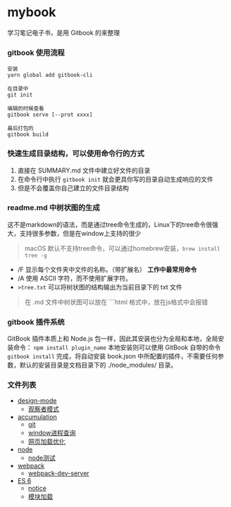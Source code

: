 # mybook
学习笔记电子书，是用 Gitbook 的来整理

### gitbook 使用流程
```shell
安装  
yarn global add gitbook-cli

在目录中
git init

编辑的时候查看 
gitbook serve [--prot xxxx]

最后打包的
gitbook build
```

### 快速生成目录结构，可以使用命令行的方式
1. 直接在 SUMMARY.md 文件中建立好文件的目录
2. 在命令行中执行 `gitbook init` 就会更具你写的目录自动生成响应的文件
3. 但是不会覆盖你自己建立的文件目录结构


### readme.md 中树状图的生成
这不是markdown的语法，而是通过tree命令生成的，Linux下的tree命令很强大，支持很多参数，但是在window上支持的很少
> macOS 默认不支持tree命令，可以通过homebrew安装，`brew install tree -g`

- /F 显示每个文件夹中文件的名称。（带扩展名） **工作中最常用命令**
- /A 使用 ASCII 字符，而不使用扩展字符。
- `>tree.txt` 可以将树状图的结构输出为当前目录下的 txt 文件

> 在 .md 文件中树状图可以放在 ```html 格式中，放在js格式中会报错


### gitbook 插件系统
GitBook 插件本质上和 Node.js 包一样，因此其安装也分为全局和本地，全局安装命令： `npm install plugin_name` 本地安装则可以使用 GitBook 自带的命令 `gitbook install` 完成，将自动安装 book.json 中所配置的插件，不需要任何参数，默认的安装目录是文档目录下的 ./node_modules/ 目录。

### 文件列表
* [design-mode](designmode/README.md)
    * [观察者模式](designmode/观察者模式.md)
* [accumulation](accumulation/README.md)
    * [git](accumulation/git学习资料.md)
    * [window进程查询](accumulation/windowport.md)
    * [网页加载优化](accumulation/加载优化.md)
* [node](node/README.md)
    * [node测试](node/test.md)
* [webpack](webpack/README.md)
    * [webpack-dev-server](webpack/dev.server.md)
* [ES 6](es6/README.md)
    * [notice](es6/notice.md)
    * [模块加载](es6/moduleupload.md)
    

